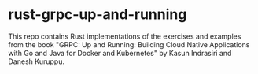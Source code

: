 # rust-grpc-up-and-running
This repo contains Rust implementations of the exercises and examples from the book "GRPC: Up and Running: Building Cloud Native Applications with Go and Java for Docker and Kubernetes" by Kasun Indrasiri and Danesh Kuruppu. 
